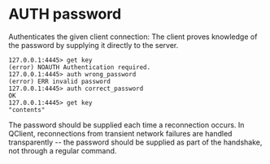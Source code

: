 # AUTH password

Authenticates the given client connection: The client proves knowledge of the
password by supplying it directly to the server.

```
127.0.0.1:4445> get key
(error) NOAUTH Authentication required.
127.0.0.1:4445> auth wrong_password
(error) ERR invalid password
127.0.0.1:4445> auth correct_password
OK
127.0.0.1:4445> get key
"contents"
```

The password should be supplied each time a reconnection occurs. In QClient,
reconnections from transient network failures are handled transparently -- the password
should be supplied as part of the handshake, not through a regular command.